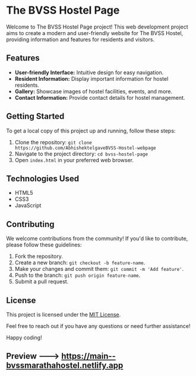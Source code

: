 # The BVSS Hostel Page

Welcome to The BVSS Hostel Page project! This web development project aims to create a modern and user-friendly website for The BVSS Hostel, providing information and features for residents and visitors.

## Features

- **User-friendly Interface:** Intuitive design for easy navigation.
- **Resident Information:** Display important information for hostel residents.
- **Gallery:** Showcase images of hostel facilities, events, and more.
- **Contact Information:** Provide contact details for hostel management.

## Getting Started

To get a local copy of this project up and running, follow these steps:

1. Clone the repository: `git clone https://github.com/AbhishektelgaveBVSS-Hostel-webpage`
2. Navigate to the project directory: `cd bvss-hostel-page`
3. Open `index.html` in your preferred web browser.

## Technologies Used

- HTML5
- CSS3
- JavaScript
  
## Contributing

We welcome contributions from the community! If you'd like to contribute, please follow these guidelines:

1. Fork the repository.
2. Create a new branch: `git checkout -b feature-name`.
3. Make your changes and commit them: `git commit -m 'Add feature'`.
4. Push to the branch: `git push origin feature-name`.
5. Submit a pull request.

## License

This project is licensed under the [MIT License](LICENSE).

Feel free to reach out if you have any questions or need further assistance!

Happy coding!


## Preview --->  https://main--bvssmarathahostel.netlify.app 

